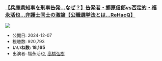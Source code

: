 ### [【兵庫県知事を刑事告発…なぜ？】告発者・郷原信郎vs否定的・福永活也…弁護士同士の激論【公職選挙法とは…ReHacQ】](https://www.youtube.com/watch?v=EmOGwtR3x6I)
[![](https://img.youtube.com/vi/EmOGwtR3x6I/sddefault.jpg)](https://www.youtube.com/watch?v=EmOGwtR3x6I)
-   公開日: 2024-12-07
-   視聴数: 920,793
-   **いいね数: 18,165**
-   出演者: 福永活也, [高橋弘樹](/rehacq_fan/people/高橋弘樹 "wikilink")
